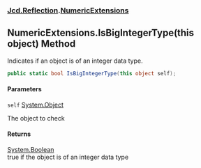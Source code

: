 ### [Jcd.Reflection](Jcd.Reflection.md 'Jcd.Reflection').[NumericExtensions](Jcd.Reflection.NumericExtensions.md 'Jcd.Reflection.NumericExtensions')

## NumericExtensions.IsBigIntegerType(this object) Method

Indicates if an object is of an integer data type.

```csharp
public static bool IsBigIntegerType(this object self);
```

#### Parameters

<a name='Jcd.Reflection.NumericExtensions.IsBigIntegerType(thisobject).self'></a>

`self` [System.Object](https://docs.microsoft.com/en-us/dotnet/api/System.Object 'System.Object')

The object to check

#### Returns

[System.Boolean](https://docs.microsoft.com/en-us/dotnet/api/System.Boolean 'System.Boolean')  
true if the object is of an integer data type